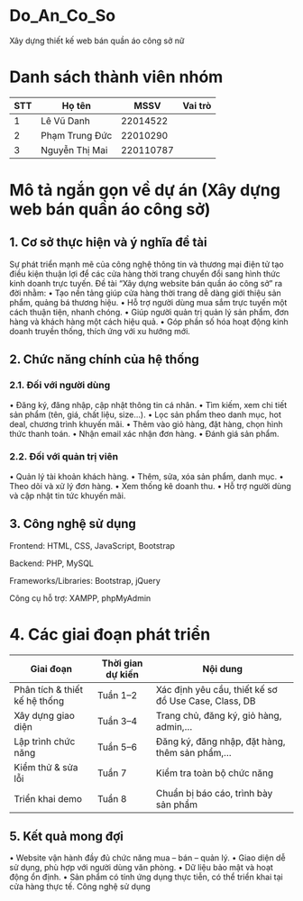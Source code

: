 # Do_An_Co_So
Xây dựng thiết kế web bán quần áo công sở nữ
# Danh sách thành viên nhóm
| STT | Họ tên        | MSSV     | Vai trò           |
|-----|---------------|----------|-------------------|
| 1   | Lê Vũ Danh | 22014522 |        |
| 2   | Phạm Trung Đức   | 22010290 | |
| 3   | Nguyễn Thị Mai      | 220110787 |  |
# Mô tả ngắn gọn về dự án (Xây dựng web bán quần áo công sở)
## 1. Cơ sở thực hiện và ý nghĩa đề tài 
Sự phát triển mạnh mẽ của công nghệ thông tin và thương mại điện tử tạo điều kiện thuận lợi 
để các cửa hàng thời trang chuyển đổi sang hình thức kinh doanh trực tuyến. Đề tài “Xây 
dựng website bán quần áo công sở” ra đời nhằm: 
• Tạo nền tảng giúp cửa hàng thời trang dễ dàng giới thiệu sản phẩm, quảng bá thương 
hiệu. 
• Hỗ trợ người dùng mua sắm trực tuyến một cách thuận tiện, nhanh chóng. 
• Giúp người quản trị quản lý sản phẩm, đơn hàng và khách hàng một cách hiệu quả. 
• Góp phần số hóa hoạt động kinh doanh truyền thống, thích ứng với xu hướng mới. 
## 2. Chức năng chính của hệ thống 
### 2.1. Đối với người dùng 
• Đăng ký, đăng nhập, cập nhật thông tin cá nhân. 
• Tìm kiếm, xem chi tiết sản phẩm (tên, giá, chất liệu, size…). 
• Lọc sản phẩm theo danh mục, hot deal, chương trình khuyến mãi. 
• Thêm vào giỏ hàng, đặt hàng, chọn hình thức thanh toán. 
• Nhận email xác nhận đơn hàng. 
• Đánh giá sản phẩm. 
### 2.2. Đối với quản trị viên 
• Quản lý tài khoản khách hàng. 
• Thêm, sửa, xóa sản phẩm, danh mục. 
• Theo dõi và xử lý đơn hàng. 
• Xem thống kê doanh thu. 
• Hỗ trợ người dùng và cập nhật tin tức khuyến mãi. 
## 3. Công nghệ sử dụng

Frontend: HTML, CSS, JavaScript, Bootstrap

Backend: PHP, MySQL

Frameworks/Libraries: Bootstrap, jQuery

Công cụ hỗ trợ: XAMPP, phpMyAdmin
# 4. Các giai đoạn phát triển
| **Giai đoạn**                   | **Thời gian dự kiến** | **Nội dung**                                                                 |
|---------------------------------|------------------------|------------------------------------------------------------------------------|
| Phân tích & thiết kế hệ thống   | Tuần 1–2               | Xác định yêu cầu, thiết kế sơ đồ Use Case, Class, DB                        |
| Xây dựng giao diện              | Tuần 3–4               | Trang chủ, đăng ký, giỏ hàng, admin,…                                       |
| Lập trình chức năng             | Tuần 5–6               | Đăng ký, đăng nhập, đặt hàng, thêm sản phẩm,…                               |
| Kiểm thử & sửa lỗi              | Tuần 7                 | Kiểm tra toàn bộ chức năng                                                  |
| Triển khai demo                 | Tuần 8                 | Chuẩn bị báo cáo, trình bày sản phẩm                                        |

## 5. Kết quả mong đợi 
• Website vận hành đầy đủ chức năng mua – bán – quản lý. 
• Giao diện dễ sử dụng, phù hợp với người dùng văn phòng. 
• Dữ liệu bảo mật và hoạt động ổn định. 
• Sản phẩm có tính ứng dụng thực tiễn, có thể triển khai tại cửa hàng thực tế. 
Công nghệ sử dụng 



